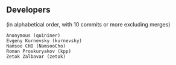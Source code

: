 ## Developers

(in alphabetical order, with 10 commits or more excluding merges)

    Anonymous (quininer)
    Evgeny Kurnevsky (kurnevsky)
    Namsoo CHO (NamsooCho)
    Roman Proskuryakov (kpp)
    Zetok Zalbavar (zetok)
